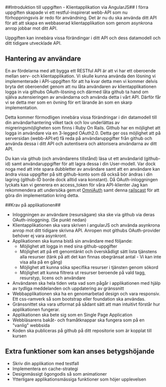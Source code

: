 ##Introduktion till uppgiften - Klientapplikation via AngularJS##
I förra uppgiften skapade vi ett restful-inspirerat webb-API som nu förhoppningsvis är redo för användning. Det är nu du ska använda ditt API för att att skapa en webbaserad klientapplikation som genom asynkrona anrop jobbar mot ditt API.

Uppgiften kan innebära vissa förändingar i ditt API och dess datamodell och ditt tidigare utvecklade API.


## Hantering av användare ##
En av fördelarna med att bygga ett RESTful API är att vi har ett oberoende mellan serv- och klientapplikation. Vi skulle kunna använda den lösning vi implementerade i API-uppgiften för att ha kvar detta men vi kommer delvis bryta det oberoendet genom att nu låta användaren av klientapplikationen logga in via githubs OAuth-lösning och därmed låta github ta hand om själva autensieringen av användarna och använda detta i vårt API. Därför får vi se detta mer som en övning för ert lärande än som en skarp implementation.

Detta kommer förmodligen innebära vissa förändringar i din datamodell till din användarhantering vilket tack och lov underlättas av migreringsmöjligheten som finns i Ruby On Rails. Github har en möjlighet att logga in användare via en 3-legged OAuth2.0. Detta ger oss möjlighet att på serversidan (webb-API:et) få reda på användaruppgifter från github och använda dessa i ditt API och autentisera och aktorisera användarna av ditt API.

Du kan via github (och användarens tillstånd) läsa ut ett användarid (github-id) samt användaruppgifter för att lagra dessa i din User-modell. Var dock noga med att inte spara dubbletter av användare samt att en användare kan ändra vissa uppgifter på sitt github-konto som då också bör ändras i din lagring (github-ID borde dock alltid vara konstant). Då OAuth-inloggningen lyckats kan vi generera en access_token för våra API-klienter
Jag kan rekommendera att undersöka gem:et [OmniAuth](https://github.com/intridea/omniauth) samt denna [railscast](http://railscasts.com/episodes/241-simple-omniauth) för att göra din implementation kring detta.

##Krav på applikationen##

* Inloggningen av användare (resursägare) ska ske via github via deras OAuth-inloggning. (Se punkt nedan)
* Klientapplikationen ska vara skriven i angularJS och använda asynkrona anrop mot ditt tidigare skrivna API. Anropen mot githubs OAuth-provider behöver ej vara asynkront.
* Applikationen ska kunna bistå sin användare med följande:
	* Möjlighet att logga in med sina github-uppgifter
	* Möjlighet att på ett genomtänkt och överskådligt sätt lista tjänstens alla resurser (tänk på att det kan finnas obegränsat antal - Vi kan inte visa alla på en gång)
	* Möjlighet att kunna söka specifika resurser i tjänsten genom sökord
	* Möjlighet att kunna filtrera ut resurser beroende på vald tagg, resurstyp, licens och användare
* Användaren ska hela tiden veta vad som pågår i applikationen med hjälp av tydliga meddelanden och uppdatering av gränssnitt
* Webbapplikationen ska ha en genomarbetad design och vara responsiv. Ett css-ramverk så som bootstrap eller foundation ska användas.
* Gränssnittet ska vara utformat på sådant sätt att man intuitivt förstår hur applikationen fungerar. 
* Applikationen ska bete sig som en Single Page Application
* Webbläsarens bakåt- och framåtknappar ska fungera som på en "vanlig" webbsida
* Koden ska publiceras på github på ditt repositorie som är kopplat till kursen

## Extra funktioner som kan anses betygshöjande ##

* Skriv din applikation med testfall
* Implementera en cache-strategi
* Designmässigt ögongodis så som animationer
* Ytterligare applikationsmässiga funktioner som höjer upplevelsen

